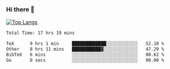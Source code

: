 ### Hi there 👋

[![Top Langs](https://github-readme-stats.vercel.app/api/top-langs/?username=Lslightly&layout=compact)](https://github.com/anuraghazra/github-readme-stats)

<!--START_SECTION:waka-->

```txt
Total Time: 17 hrs 19 mins

TeX      9 hrs 1 min     █████████████░░░░░░░░░░░░   52.10 %
Other    8 hrs 11 mins   ███████████▓░░░░░░░░░░░░░   47.29 %
BibTeX   6 mins          ░░░░░░░░░░░░░░░░░░░░░░░░░   00.62 %
Go       0 secs          ░░░░░░░░░░░░░░░░░░░░░░░░░   00.00 %
```

<!--END_SECTION:waka-->


